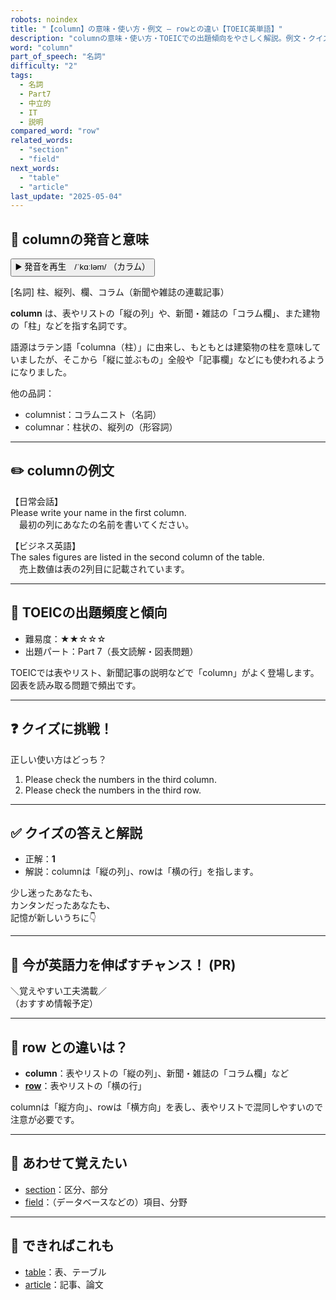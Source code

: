 ```yaml
---
robots: noindex
title: "【column】の意味・使い方・例文 ― rowとの違い【TOEIC英単語】"
description: "columnの意味・使い方・TOEICでの出題傾向をやさしく解説。例文・クイズ付きでrowとの違いもわかりやすく学べます。"
word: "column"
part_of_speech: "名詞"
difficulty: "2"
tags:
  - 名詞
  - Part7
  - 中立的
  - IT
  - 説明
compared_word: "row"
related_words:
  - "section"
  - "field"
next_words:
  - "table"
  - "article"
last_update: "2025-05-04"
---
```


## 🔰 columnの発音と意味

<button class="play-audio" onclick="playTTS('column')">
  <span class="play-audio-main">
    ▶️ 発音を再生　/ˈkɑːləm/
  </span>
  <span class="play-audio-sub">
    （カラム）
  </span>
</button>

[名詞] 柱、縦列、欄、コラム（新聞や雑誌の連載記事）

**column** は、表やリストの「縦の列」や、新聞・雑誌の「コラム欄」、また建物の「柱」などを指す名詞です。

語源はラテン語「columna（柱）」に由来し、もともとは建築物の柱を意味していましたが、そこから「縦に並ぶもの」全般や「記事欄」などにも使われるようになりました。

他の品詞：  
- columnist：コラムニスト（名詞）
- columnar：柱状の、縦列の（形容詞）

---

## ✏️ columnの例文

【日常会話】  
Please write your name in the first column.  
　最初の列にあなたの名前を書いてください。

【ビジネス英語】  
The sales figures are listed in the second column of the table.  
　売上数値は表の2列目に記載されています。

---

## 🎯 TOEICの出題頻度と傾向

- 難易度：★★☆☆☆
- 出題パート：Part 7（長文読解・図表問題）

TOEICでは表やリスト、新聞記事の説明などで「column」がよく登場します。図表を読み取る問題で頻出です。

---

## ❓ クイズに挑戦！

正しい使い方はどっち？

1. Please check the numbers in the third column.  
2. Please check the numbers in the third row.

---

## ✅ クイズの答えと解説

- 正解：**1**
- 解説：columnは「縦の列」、rowは「横の行」を指します。

少し迷ったあなたも、  
カンタンだったあなたも、  
記憶が新しいうちに👇️

---

## 🚀 今が英語力を伸ばすチャンス！ (PR)

<div class="info-center">
＼覚えやすい工夫満載／<br>  
（おすすめ情報予定）
</div>

---

## 🤔  row との違いは？

- **column**：表やリストの「縦の列」、新聞・雑誌の「コラム欄」など
- **[row](/word/row/)**：表やリストの「横の行」

columnは「縦方向」、rowは「横方向」を表し、表やリストで混同しやすいので注意が必要です。

---

## 🧩 あわせて覚えたい

- [section](/word/section/)：区分、部分
- [field](/word/field/)：（データベースなどの）項目、分野

---

## 📖 できればこれも

- [table](/word/table/)：表、テーブル
- [article](/word/article/)：記事、論文

<!-- cvid: aid45_bid29 -->
